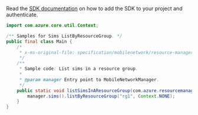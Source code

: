 Read the [SDK documentation](https://github.com/Azure/azure-sdk-for-java/blob/azure-resourcemanager-mobilenetwork_1.0.0-beta.1/sdk/mobilenetwork/azure-resourcemanager-mobilenetwork/README.md) on how to add the SDK to your project and authenticate.

```java
import com.azure.core.util.Context;

/** Samples for Sims ListByResourceGroup. */
public final class Main {
    /*
     * x-ms-original-file: specification/mobilenetwork/resource-manager/Microsoft.MobileNetwork/preview/2022-01-01-preview/examples/SimListByResourceGroup.json
     */
    /**
     * Sample code: List sims in a resource group.
     *
     * @param manager Entry point to MobileNetworkManager.
     */
    public static void listSimsInAResourceGroup(com.azure.resourcemanager.mobilenetwork.MobileNetworkManager manager) {
        manager.sims().listByResourceGroup("rg1", Context.NONE);
    }
}
```
